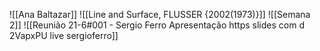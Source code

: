 ![[Ana Baltazar]]
![[Line and Surface, FLUSSER {2002(1973)}]]
![[Semana 2]]
![[Reunião 21-6#001 - Sergio Ferro Apresentação https slides com d 2VapxPU live sergioferro]]